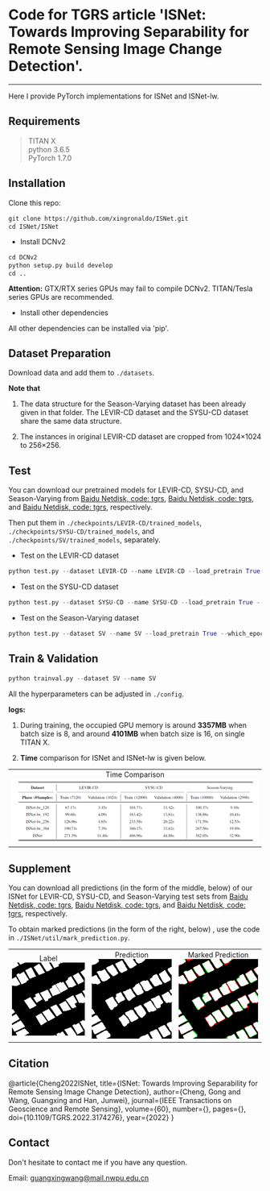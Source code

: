 # Code for TGRS article 'ISNet: Towards Improving Separability for Remote Sensing Image Change Detection'.
---------------------------------------------
Here I provide PyTorch implementations for ISNet and ISNet-lw.


## Requirements
>TITAN X<br>
>python 3.6.5<br>
>PyTorch 1.7.0

## Installation
Clone this repo:

```shell
git clone https://github.com/xingronaldo/ISNet.git
cd ISNet/ISNet
```

* Install DCNv2

```shell
cd DCNv2
python setup.py build develop
cd ..
```
**Attention:** GTX/RTX series GPUs may fail to compile DCNv2. TITAN/Tesla series GPUs are recommended.


* Install other dependencies

All other dependencies can be installed via 'pip'.

## Dataset Preparation
Download data and add them to `./datasets`. 

**Note that**

1. The data structure for the Season-Varying dataset has been already given in that folder. The LEVIR-CD dataset and the SYSU-CD dataset share the same data structure. 

2. The instances in original LEVIR-CD dataset are cropped from 1024×1024 to 256×256.


## Test
You can download our pretrained models for LEVIR-CD, SYSU-CD, and Season-Varying from [Baidu Netdisk, code: tgrs](https://pan.baidu.com/s/1DTazE7I3lhELPRZr5oyniQ), [Baidu Netdisk, code: tgrs](https://pan.baidu.com/s/1CDkcUUpdd0w9tz4fe7no0A), and [Baidu Netdisk, code: tgrs](https://pan.baidu.com/s/1rux9Zxjc8yGsga28CSD0kg), respectively. 


Then put them in `./checkpoints/LEVIR-CD/trained_models`, `./checkpoints/SYSU-CD/trained_models`, and `./checkpoints/SV/trained_models`, separately.


* Test on the LEVIR-CD dataset

```python
python test.py --dataset LEVIR-CD --name LEVIR-CD --load_pretrain True --which_epoch 255
```

* Test on the SYSU-CD dataset

```python
python test.py --dataset SYSU-CD --name SYSU-CD --load_pretrain True --which_epoch 57
```

* Test on the Season-Varying dataset

```python
python test.py --dataset SV --name SV --load_pretrain True --which_epoch 194
```

## Train & Validation
```python
python trainval.py --dataset SV --name SV 
```
All the hyperparameters can be adjusted in `./config`.

**logs:**

1. During training, the occupied GPU memory is around **3357MB** when batch size is 8, and around **4101MB** when batch size is 16, on single TITAN X. 

2. **Time** comparison for ISNet and ISNet-lw is given below.

<table cellpadding="0" cellspacing="0" align="center">
  <tr>
    <td  align="center">Time Comparison <br> <img src="ISNet-lw/img/Time_Comparison.png"  width=900px></td>
  </tr>
</table>


## Supplement
You can download all predictions (in the form of the middle, below) of our ISNet for LEVIR-CD, SYSU-CD, and Season-Varying test sets from [Baidu Netdisk, code: tgrs](https://pan.baidu.com/s/11QsyHkzwlaYGEmlysQL6Uw), [Baidu Netdisk, code: tgrs](https://pan.baidu.com/s/1Wl4Iq_tee3Lhx6pa3FqnXA), and [Baidu Netdisk, code: tgrs](https://pan.baidu.com/s/194O19U0I3Pq766cggjmQTQ), respectively. 

To obtain marked predictions (in the form of the right, below) , use the code in `./ISNet/util/mark_prediction.py`.

<table cellpadding="0" cellspacing="0" align="center">
  <tr>
    <td  align="center">Label <br> <img src="ISNet/predictions/label.png"  width=225px></td>
    <td  align="center">Prediction <br> <img src="ISNet/predictions/prediction.png"  width=225px></td>
    <td  align="center">Marked Prediction <br> <img src="ISNet/predictions/marked_prediction.png" width=225px></td>
  </tr>
</table>

## Citation
@article{Cheng2022ISNet,
title={ISNet: Towards Improving Separability for Remote Sensing Image Change Detection}, 
author={Cheng, Gong and Wang, Guangxing and Han, Junwei},
journal={IEEE Transactions on Geoscience and Remote Sensing}, 
volume={60},
number={},
pages={},
doi={10.1109/TGRS.2022.3174276},
year={2022}
}

## Contact
Don't hesitate to contact me if you have any question.

Email: guangxingwang@mail.nwpu.edu.cn




